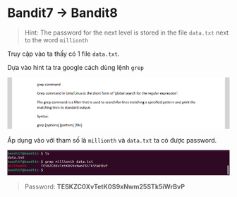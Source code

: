 # Bandit7 -> Bandit8

> Hint: The password for the next level is stored in the file `data.txt` next to the word `millionth`

Truy cập vào ta thấy có 1 file `data.txt`.

Dựa vào hint ta tra google cách dùng lệnh `grep`

![Figure 1](f7.1.png)

Áp dụng vào với tham số là `millionth` và `data.txt` ta có được password.

![Figure 1](f7.png)

> Password: **TESKZC0XvTetK0S9xNwm25STk5iWrBvP**
